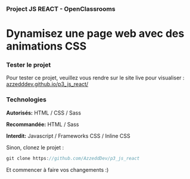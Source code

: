### Project JS REACT - OpenClassrooms
# Dynamisez une page web avec des animations CSS

### Tester le projet
Pour tester ce projet, veuillez vous rendre sur le site live pour visualiser : [azzedddev.github.io/p3_js_react/](azzedddev.github.io/p3_js_react/)

### Technologies
**Autorisés:** HTML / CSS / Sass

**Recommandée:** HTML / Sass

**Interdit:** Javascript / Frameworks CSS / Inline CSS

Sinon, clonez le projet :
```javascript
git clone https://github.com/AzzeddDev/p3_js_react
```

Et commencer à faire vos changements :)
